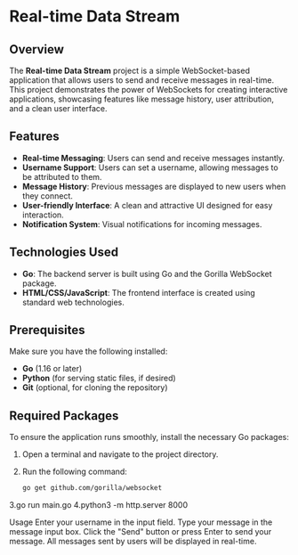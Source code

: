 # Real-time Data Stream

## Overview

The **Real-time Data Stream** project is a simple WebSocket-based application that allows users to send and receive messages in real-time. This project demonstrates the power of WebSockets for creating interactive applications, showcasing features like message history, user attribution, and a clean user interface.

## Features

- **Real-time Messaging**: Users can send and receive messages instantly.
- **Username Support**: Users can set a username, allowing messages to be attributed to them.
- **Message History**: Previous messages are displayed to new users when they connect.
- **User-friendly Interface**: A clean and attractive UI designed for easy interaction.
- **Notification System**: Visual notifications for incoming messages.

## Technologies Used

- **Go**: The backend server is built using Go and the Gorilla WebSocket package.
- **HTML/CSS/JavaScript**: The frontend interface is created using standard web technologies.

## Prerequisites

Make sure you have the following installed:

- **Go** (1.16 or later)
- **Python** (for serving static files, if desired)
- **Git** (optional, for cloning the repository)

## Required Packages

To ensure the application runs smoothly, install the necessary Go packages:

1. Open a terminal and navigate to the project directory.
2. Run the following command:

   ```bash
   go get github.com/gorilla/websocket
3.go run main.go
4.python3 -m http.server 8000


Usage
Enter your username in the input field.
Type your message in the message input box.
Click the "Send" button or press Enter to send your message.
All messages sent by users will be displayed in real-time.
